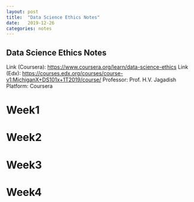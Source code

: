 ```yaml
---
layout: post
title:  "Data Science Ethics Notes"
date:   2019-12-26
categories: notes
---
```



## Data Science Ethics Notes
Link (Coursera): https://www.coursera.org/learn/data-science-ethics
Link (Edx): https://courses.edx.org/courses/course-v1:MichiganX+DS101x+1T2019/course/
Professor: Prof. H.V. Jagadish
Platform: Coursera

# Week1


# Week2


# Week3


# Week4
